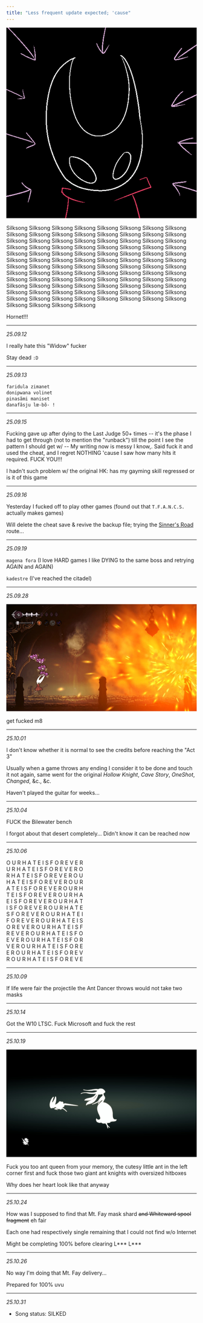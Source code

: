 ```yaml
---
title: "Less frequent update expected; 'cause"
---
```


![/imgs_posts/250905_silksong_silksong_silksong.png](/imgs_posts/250905_silksong_silksong_silksong.png)

Silksong Silksong Silksong Silksong Silksong Silksong Silksong Silksong Silksong Silksong Silksong Silksong Silksong Silksong Silksong Silksong Silksong Silksong Silksong Silksong Silksong Silksong Silksong Silksong Silksong Silksong Silksong Silksong Silksong Silksong Silksong Silksong Silksong Silksong Silksong Silksong Silksong Silksong Silksong Silksong Silksong Silksong Silksong Silksong Silksong Silksong Silksong Silksong Silksong Silksong Silksong Silksong Silksong Silksong Silksong Silksong Silksong Silksong Silksong Silksong Silksong Silksong Silksong Silksong Silksong Silksong Silksong Silksong Silksong Silksong Silksong Silksong Silksong Silksong Silksong Silksong Silksong Silksong Silksong Silksong Silksong Silksong Silksong Silksong Silksong Silksong Silksong Silksong Silksong Silksong Silksong Silksong Silksong Silksong Silksong Silksong Silksong Silksong Silksong Silksong 

Hornet!!!

---

*25.09.12*

I really hate this "Widow" fucker

Stay dead `:D`

---
*25.09.13*

```
faridula zimanet
donipwana volinet
pinasãmi maniset
danafãsju lœ-bõ- !
```

---
*25.09.15*

Fucking gave up after dying to the Last Judge 50+ times -- it's the phase I had to get through (not to mention the "runback") till the point I see the pattern I should get w/ -- My writing now is messy I know,. Said fuck it and used the cheat, and I regret NOTHING 'cause I saw how many hits it required. FUCK YOU!!!

I hadn't such problem w/ the original HK: has my gayming skill regressed or is it of this game

---

*25.09.16*

Yesterday I fucked off to play other games (found out that `T.F.A.N.C.S.` actually makes games)

Will delete the cheat save & revive the backup file; trying the [Sinner's Road](https://i.redd.it/jkcgohnx0u161.png) route...

---

*25.09.19*

`magena fora` (I love HARD games I like DYING to the same boss and retrying AGAIN and AGAIN)

`kadestre` (I've reached the citadel)

---

*25.09.28*

<img alt="/imgs_posts/250928_silksong_last_judge.jpg" src="/imgs_posts/250928_silksong_last_judge.jpg" class="img-rendering-auto">

get fucked m8

---

*25.10.01*

I don't know whether it is normal to see the credits before reaching the "Act 3"

Usually when a game throws any ending I consider it to be done and touch it not again, same went for the original *Hollow Knight*, *Cave Story*, *OneShot*, *Changed*, &c., &c.

Haven't played the guitar for weeks...

---

*25.10.04*

FUCK the Bilewater bench

I forgot about that desert completely... Didn't know it can be reached now

---

*25.10.06*

O U R H A T E I S F O R E V E R<br>
U R H A T E I S F O R E V E R O<br>
R H A T E I S F O R E V E R O U<br>
H A T E I S F O R E V E R O U R<br>
A T E I S F O R E V E R O U R H<br>
T E I S F O R E V E R O U R H A<br>
E I S F O R E V E R O U R H A T<br>
I S F O R E V E R O U R H A T E<br>
S F O R E V E R O U R H A T E I<br>
F O R E V E R O U R H A T E I S<br>
O R E V E R O U R H A T E I S F<br>
R E V E R O U R H A T E I S F O<br>
E V E R O U R H A T E I S F O R<br>
V E R O U R H A T E I S F O R E<br>
E R O U R H A T E I S F O R E V<br>
R O U R H A T E I S F O R E V E<br>

---

*25.10.09*

If life were fair the projectile the Ant Dancer throws would not take two masks

---

*25.10.14*

Got the W10 LTSC. Fuck Microsoft and fuck the rest

---

*25.10.19*

<img alt="/imgs_posts/251019_silksong_ant_queen.png" src="/imgs_posts/251019_silksong_ant_queen.png" class="img-rendering-auto">

Fuck you too ant queen from your memory, the cutesy little ant in the left corner first and fuck those two giant ant knights with oversized hitboxes

Why does her heart look like that anyway

---

*25.10.24*

How was I supposed to find that Mt. Fay mask shard ~~and Whiteward spool fragment~~ eh fair

Each one had respectively single remaining that I could not find w/o Internet

Might be completing 100% before clearing L\*\*\* L\*\*\*

---

*25.10.26*

No way I'm doing that Mt. Fay delivery...

Prepared for 100% uvu

---

*25.10.31*

- Song status: SILKED
